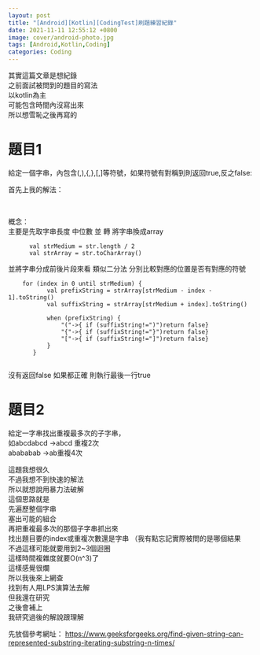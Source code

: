 ```yaml
---
layout: post
title: "[Android][Kotlin][CodingTest]刷題練習紀錄"
date: 2021-11-11 12:55:12 +0800
image: cover/android-photo.jpg
tags: [Android,Kotlin,Coding]
categories: Coding
---
```


其實這篇文章是想紀錄<br>
之前面試被問到的題目的寫法<br>
以kotlin為主<br>
可能包含時間內沒寫出來<br>
所以想雪恥之後再寫的<br>


<h1>題目1</h1>
給定一個字串，內包含(,),{,},[,]等符號，如果符號有對稱到則返回true,反之false:<br>

首先上我的解法：<br>
<script src="https://gist.github.com/KuanChunChen/fc855c0ab9c4667df49b253595744d08.js"></script><br>

概念：<br>
主要是先取字串長度 中位數 並 轉 將字串換成array
```
      val strMedium = str.length / 2
      val strArray = str.toCharArray()
```

並將字串分成前後片段來看
類似二分法
分別比較對應的位置是否有對應的符號


```
    for (index in 0 until strMedium) {
           val prefixString = strArray[strMedium - index - 1].toString()
           val suffixString = strArray[strMedium + index].toString()

           when (prefixString) {
               "("->{ if (suffixString!=")")return false}
               "{"->{ if (suffixString!="}")return false}
               "["->{ if (suffixString!="]")return false}
           }
       }


```

沒有返回false
如果都正確
則執行最後一行true

<h1>題目2</h1>
給定一字串找出重複最多次的子字串，<br>
如abcdabcd ->abcd 重複2次 <br>
abababab ->ab重複4次<br>

這題我想很久<br>
不過我想不到快速的解法<br>
所以就想說用暴力法破解<br>
這個思路就是<br>
先遍歷整個字串<br>
塞出可能的組合<br>
再把重複最多次的那個子字串抓出來<br>
找出題目要的index或重複次數還是字串 （我有點忘記實際被問的是哪個結果<br>
不過這樣可能就要用到2~3個迴圈<br>
這樣時間複雜度就要O(n^3)了<br>
這樣感覺很爛<br>
所以我後來上網查<br>
找到有人用LPS演算法去解<br>
但我還在研究<br>
之後會補上<br>
我研究過後的解說跟理解<br>

先放個參考網址：
https://www.geeksforgeeks.org/find-given-string-can-represented-substring-iterating-substring-n-times/
